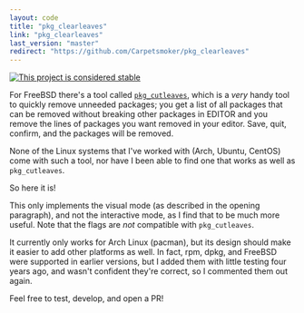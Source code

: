 ```yaml
---
layout: code
title: "pkg_clearleaves"
link: "pkg_clearleaves"
last_version: "master"
redirect: "https://github.com/Carpetsmoker/pkg_clearleaves"
---
```


[![This project is considered stable](https://img.shields.io/badge/Status-stable-green.svg)](https://arp242.net/status/stable)

For FreeBSD there's a tool called [`pkg_cutleaves`][1], which is a *very* handy
tool to quickly remove unneeded packages; you get a list of all packages that
can be removed without breaking other packages in EDITOR and you remove the
lines of packages you want removed in your editor. Save, quit, confirm, and the
packages will be removed.

None of the Linux systems that I've worked with (Arch, Ubuntu, CentOS) come with
such a tool, nor have I been able to find one that works as well as
`pkg_cutleaves`.

So here it is!

This only implements the visual mode (as described in the opening paragraph),
and not the interactive mode, as I find that to be much more useful. Note that
the flags are *not* compatible with `pkg_cutleaves`.

It currently only works for Arch Linux (pacman), but its design should make it
easier to add other platforms as well. In fact, rpm, dpkg, and FreeBSD were
supported in earlier versions, but I added them with little testing four years
ago, and wasn't confident they're correct, so I commented them out again.

Feel free to test, develop, and open a PR!

[1]: http://www.freshports.org/ports-mgmt/pkg_cutleaves/
